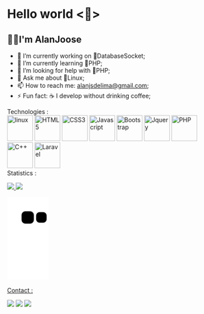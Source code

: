 <h1>Hello world &lt👋&gt</h1>
<h2>👨‍💻️I'm AlanJoose</h2>

- 🔭 I’m currently working on 🔌DatabaseSocket;
- 🌱 I’m currently learning 🐘PHP;
- 🤔 I’m looking for help with 🐘PHP;
- 💬 Ask me about 🐧️Linux;
- 📫 How to reach me: alanjsdelima@gmail.com;
- ⚡ Fun fact: ☕️ I develop without drinking coffee;

<span>Technologies :</span><br>
<img src="https://cdn.jsdelivr.net/gh/devicons/devicon/icons/linux/linux-original.svg" width="60px" height="60px" title="linux"/>
<img src="https://cdn.jsdelivr.net/gh/devicons/devicon/icons/html5/html5-original.svg" width="60px" height="60px" title="HTML5"/>
<img src="https://cdn.jsdelivr.net/gh/devicons/devicon/icons/css3/css3-original.svg" width="60px" height="60px" title="CSS3"/>
<img src="https://cdn.jsdelivr.net/gh/devicons/devicon/icons/javascript/javascript-original.svg" width="60px" height="60px" title="Javascript"/>
<img src="https://cdn.jsdelivr.net/gh/devicons/devicon/icons/bootstrap/bootstrap-original.svg" width="60px" height="60px" title="Bootstrap"/>
<img src="https://cdn.jsdelivr.net/gh/devicons/devicon/icons/jquery/jquery-original.svg" width="60px" height="60px" title="Jquery"/>
<img src="https://cdn.jsdelivr.net/gh/devicons/devicon/icons/php/php-plain.svg" width="60px" height="60px" title="PHP"/>
<img src="https://cdn.jsdelivr.net/gh/devicons/devicon/icons/cplusplus/cplusplus-original.svg" width="60px" height="60px" title="C++"/>
<img src="https://cdn.jsdelivr.net/gh/devicons/devicon/icons/laravel/laravel-plain-wordmark.svg" width="60px" height="60px" title="Laravel"/>
<br>
 <span>Statistics :</span>
 
 <div>
<a href="https://github.com/Alanjoose">
<img height="180em" src="https://github-readme-stats.vercel.app/api/top-langs/?username=Alanjoose&layout=compact&langs_count=7&theme=dracula"/>
<img height="180em" src="https://github-readme-stats.vercel.app/api?username=Alanjoose&show_icons=true&theme=dracula&include_all_commits=true&count_private=true"/>
  </div>
 
 ![Snake animation](https://github.com/Alanjoose/Alanjoose/blob/output/github-contribution-grid-snake.svg)
 
  <span>Contact :</span> 
 <div>
  <a href="https://www.linkedin.com/in/alan-jos%C3%A9-209b51216/" target="_blank">
  <img src="https://img.shields.io/badge/-LinkedIn-%230077B5?style=for-the-badge&logo=linkedin&logoColor=white" target="_blank"></a>  
  
  <a href="https://www.instagram.com/alan0js" target="_blank">
  <img src="https://img.shields.io/badge/-Instagram-%23E4405F?style=for-the-badge&logo=instagram&logoColor=white" target="_blank"></a>
  
  <a href = "alanjsdelima@gmail.com">
  <img src="https://img.shields.io/badge/Gmail-D14836?style=for-the-badge&logo=gmail&logoColor=white" target="_blank"></a>
 </div>
